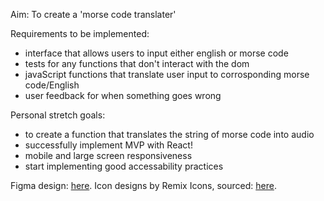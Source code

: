 Aim: To create a 'morse code translater' 

Requirements to be implemented: 
- interface that allows users to input either english or morse code
- tests for any functions that don't interact with the dom
- javaScript functions that translate user input to corrosponding morse code/English
- user feedback for when something goes wrong

Personal stretch goals:
- to create a function that translates the string of morse code into audio
- successfully implement MVP with React!
- mobile and large screen responsiveness 
- start implementing good accessability practices 

Figma design: <a href="https://www.figma.com/file/XLzaFP8nvtvAGdE8YV9tzi/Re-Morse-Code?node-id=0%3A1">here</a>.
Icon designs by Remix Icons, sourced: <a href="https://github.com/Remix-Design/RemixIcon">here</a>.
